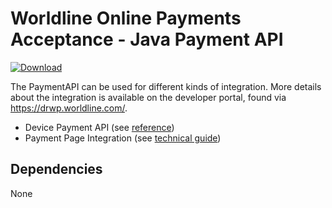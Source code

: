 # Worldline Online Payments Acceptance - Java Payment API

[ ![Download](https://api.bintray.com/packages/worldlinenordics/payment-api/payment-api/images/download.svg) ](https://bintray.com/worldlinenordics/payment-api/payment-api/_latestVersion)

The PaymentAPI can be used for different kinds of integration. More details about 
the integration is available on the developer portal, found via https://drwp.worldline.com/.

* Device Payment API (see [reference](docs/device-payment-api.md))
* Payment Page Integration (see [technical guide](http://developer.digitalriverworldpayments.io/technical-guides/payment-page-integration))



## Dependencies

None



